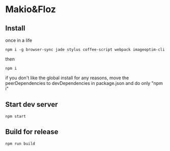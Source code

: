 # Makio&Floz

## Install

once in a life

	npm i -g browser-sync jade stylus coffee-script webpack imageoptim-cli

then

	npm i

if you don't like the global install for any reasons, move the peerDependencies to devDependencies in package.json and do only "npm i"

## Start dev server
	npm start

## Build for release
	npm run build
